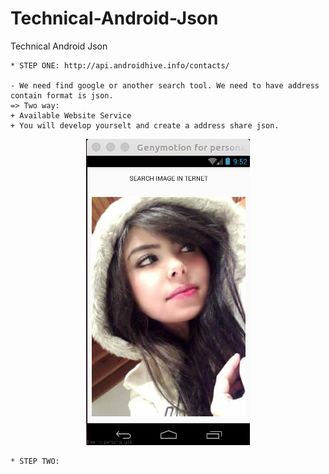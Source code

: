 # Technical-Android-Json
Technical Android Json

    * STEP ONE: http://api.androidhive.info/contacts/

    - We need find google or another search tool. We need to have address contain format is json. 
    => Two way:
    + Available Website Service
    + You will develop yourselt and create a address share json.

<p align="center">
  <img src="https://github.com/danisluis6/Technical-Android-AsyncTask/blob/version1/LevelA/1.png">
</p>

    * STEP TWO:
